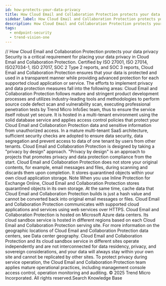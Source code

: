 ```yaml
---
id: how-protects-your-data-privacy
title: How Cloud Email and Collaboration Protection protects your data privacy
sidebar_label: How Cloud Email and Collaboration Protection protects your data privacy
description: How Cloud Email and Collaboration Protection protects your data privacy
tags:
  - endpoint-security
  - trend-vision-one
---
```


/*<![CDATA[*/ $('#title').html($('meta[name=map-description]').attr('content')); /*]]>*/ How Cloud Email and Collaboration Protection protects your data privacy Security is a critical requirement for placing your data privacy in Cloud Email and Collaboration Protection. Certified by ISO 27001, ISO 27014, ISO27034-1, ISO 27017, SOC 2 Type 2 reports, and SOC 3 reports, Cloud Email and Collaboration Protection ensures that your data is protected and used in a transparent manner while providing advanced protection for each supported cloud application or service. The efforts to implement privacy and data protection measures fall into the following areas: Cloud Email and Collaboration Protection follows mature and stringent product development processes and utilizes industry-leading tools and methodologies to perform source code defect scan and vulnerability scan, executing professional penetration tests by Trend Micro InfoSec team, thus to ensure the service itself robust yet secure. It is hosted in a multi-tenant environment using the solid database service and applies access control policies that protect your Cloud Email and Collaboration Protection data and sensitive information from unauthorized access. In a mature multi-tenant SaaS architecture, sufficient security checks are adopted to ensure data security, data segregation and prevent access to data of one tenant by users from other tenants. Cloud Email and Collaboration Protection is designed by taking a "privacy by design" approach. "Privacy by design" is an approach to projects that promotes privacy and data protection compliance from the start. Cloud Email and Collaboration Protection does not store your original contents, for example, email messages and files, during scanning and discards them upon completion. It stores quarantined objects within your own cloud application storage. Note When you use Inline Protection for Exchange Online, Cloud Email and Collaboration Protection stores quarantined objects in its own storage. At the same time, cache data that Cloud Email and Collaboration Protection builds is just a hash value and cannot be converted back into original email messages or files. Cloud Email and Collaboration Protection communicates with supported cloud applications and services using web services over HTTPS. Cloud Email and Collaboration Protection is hosted on Microsoft Azure data centers. Its cloud sandbox service is hosted in different regions based on each Cloud Email and Collaboration Protection serving site. For more information on the geographic locations of Cloud Email and Collaboration Protection data centers, see Data center geography. Cloud Email and Collaboration Protection and its cloud sandbox service in different sites operate independently and are not interconnected for data residency, privacy, and sovereign considerations, and your data will always stay within your own site and cannot be replicated by other sites. To protect privacy during service operation, the Cloud Email and Collaboration Protection team applies mature operational practices, including management console access control, operation monitoring and auditing. © 2025 Trend Micro Incorporated. All rights reserved.Search Knowledge Base